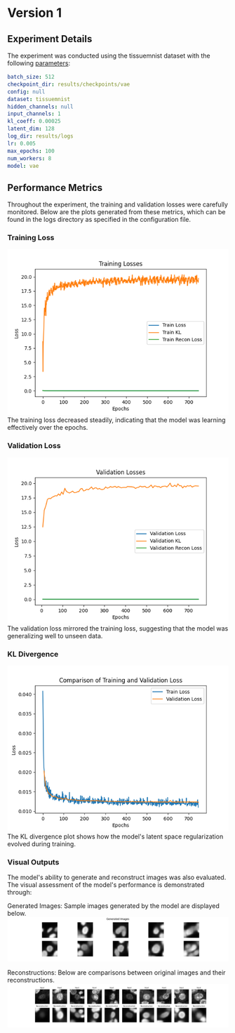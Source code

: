 
# Version 1

## Experiment Details

The experiment was conducted using the tissuemnist dataset with the following [parameters](hparams.yaml):

```yaml
batch_size: 512
checkpoint_dir: results/checkpoints/vae
config: null
dataset: tissuemnist
hidden_channels: null
input_channels: 1
kl_coeff: 0.00025
latent_dim: 128
log_dir: results/logs
lr: 0.005
max_epochs: 100
num_workers: 8
model: vae
```

## Performance Metrics

Throughout the experiment, the training and validation losses were carefully monitored. Below are the plots generated from these metrics, which can be found in the logs directory as specified in the configuration file.

### Training Loss

![Training Loss Plot](train_losses.png)  
The training loss decreased steadily, indicating that the model was learning effectively over the epochs.

### Validation Loss

![Validation Loss Plot](val_losses.png)  
The validation loss mirrored the training loss, suggesting that the model was generalizing well to unseen data.

### KL Divergence

![KL Divergence Plot](loss_comparison.png)  
The KL divergence plot shows how the model's latent space regularization evolved during training.

### Visual Outputs

The model's ability to generate and reconstruct images was also evaluated. The visual assessment of the model's performance is demonstrated through:

Generated Images: Sample images generated by the model are displayed below.
![Generated Images](generated_images.png)

Reconstructions: Below are comparisons between original images and their reconstructions.
![Reconstructions](reconstructions.png)
